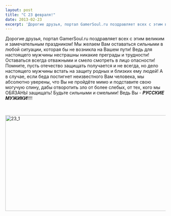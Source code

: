 ```yaml
---
layout: post
title: "С 23 февраля!"
date: 2013-02-23
excerpt: 'Дорогие друзья, портал GamerSoul.ru поздравляет всех с этим великим и замечательным праздником! Мы желаем Вам оставаться сильными в любой ситуации, которая бы не возникла на Вашем пути! Ведь для настоящего мужчины нестрашны никакие преграды и трудности! Оставаться всегда отважными и смело смотреть в лицо опасности...'
---
```


Дорогие друзья, портал GamerSoul.ru поздравляет всех с этим великим и замечательным праздником! Мы желаем Вам оставаться сильными в любой ситуации, которая бы не возникла на Вашем пути! Ведь для настоящего мужчины нестрашны никакие преграды и трудности! Оставаться всегда отважными и смело смотреть в лицо опасности!Помните, пусть отечество защищать получается и не всегда, но дело настоящего мужчины встать на защиту родных и близких ему людей! А в случае, если беда постигнет неизвестного Вам человека, мы абсолютно уверены, что Вы не пройдёте мимо и подставите свою могучую спину, дабы отворотить зло от более слебых, от тех, кого мы ОБЯЗАНЫ защищать! Будьте сильными и смелыми! Ведь Вы - <em><strong>РУССКИЕ МУЖИКИ</strong></em>!!!!

&nbsp;

<a href="http://gamersoul.ru/wp-content/uploads/2013/02/23_1.jpg"><img class="size-full wp-image-1441 aligncenter" alt="23_1" src="http://gamersoul.ru/wp-content/uploads/2013/02/23_1.jpg" width="600" height="301" /></a>